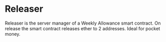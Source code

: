 # Releaser
Releaser is the server manager of a Weekly Allowance smart contract. On release the smart contract releases ether to 2 addresses. Ideal for pocket money. 

